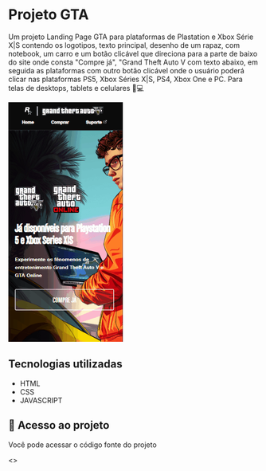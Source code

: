# Projeto GTA

Um projeto Landing Page GTA para plataformas de Plastation e Xbox Série X|S contendo os logotipos, texto principal, desenho de um rapaz, com notebook, um carro e um botão clicável que direciona para a parte de baixo do site onde consta "Compre já", "Grand Theft Auto V com texto abaixo, em seguida as plataformas com outro botão clicável onde o usuário poderá clicar nas plataformas PS5, Xbox Séries X|S, PS4, Xbox One e PC. Para telas de desktops, tablets e celulares 📲💻

<img src="mobile.gif " alt="Imagem para tela de mobile">

## Tecnologias utilizadas
- HTML
- CSS
- JAVASCRIPT

## 📂 Acesso ao projeto

Você pode acessar o código fonte do projeto 

<>